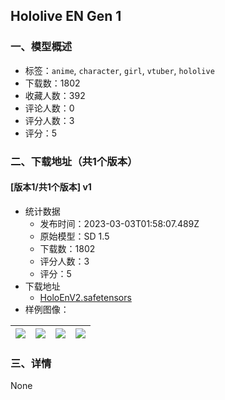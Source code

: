 ## Hololive EN Gen 1
### 一、模型概述

- 标签：`anime`, `character`, `girl`, `vtuber`, `hololive`
- 下载数：1802
- 收藏人数：392
- 评论人数：0
- 评分人数：3
- 评分：5

### 二、下载地址（共1个版本）

#### [版本1/共1个版本] v1

- 统计数据
  - 发布时间：2023-03-03T01:58:07.489Z
  - 原始模型：SD 1.5
  - 下载数：1802
  - 评分人数：3
  - 评分：5
- 下载地址
  - [HoloEnV2.safetensors](https://civitai.com/api/download/models/17683)
- 样例图像：

| <img src="https://image.civitai.com/xG1nkqKTMzGDvpLrqFT7WA/11b0d9dc-a7f1-4305-2bbf-b244695be500/width=450/180701.jpeg" /> | <img src="https://image.civitai.com/xG1nkqKTMzGDvpLrqFT7WA/de7a82fb-62ec-4757-272e-ab2704e4db00/width=450/180705.jpeg" /> | <img src="https://image.civitai.com/xG1nkqKTMzGDvpLrqFT7WA/33144ae7-da00-4ebf-317f-e6800f42f600/width=450/180704.jpeg" /> | <img src="https://image.civitai.com/xG1nkqKTMzGDvpLrqFT7WA/ebb779ff-d475-40b9-e01f-9fbb691abb00/width=450/180703.jpeg" /> |
| ---- | ---- | ---- | ---- |


### 三、详情
None